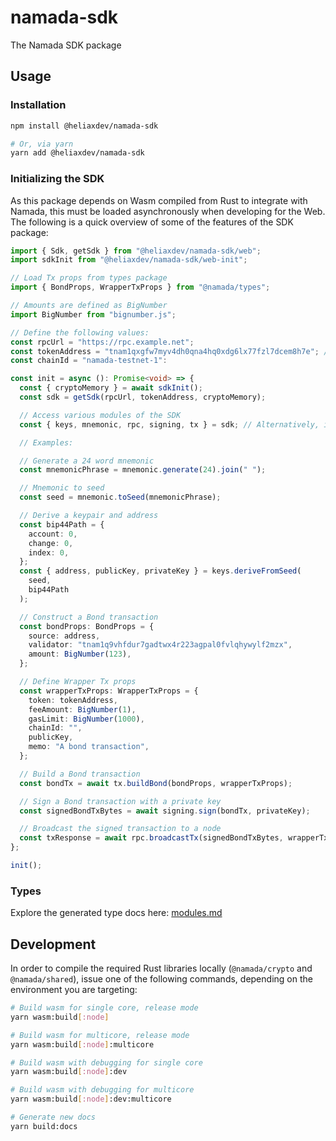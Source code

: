 # namada-sdk

The Namada SDK package

## Usage

### Installation

```bash
npm install @heliaxdev/namada-sdk

# Or, via yarn
yarn add @heliaxdev/namada-sdk
```

### Initializing the SDK

As this package depends on Wasm compiled from Rust to integrate with Namada, this must be loaded asynchronously when
developing for the Web. The following is a quick overview of some of the features of the SDK package:

```typescript
import { Sdk, getSdk } from "@heliaxdev/namada-sdk/web";
import sdkInit from "@heliaxdev/namada-sdk/web-init";

// Load Tx props from types package
import { BondProps, WrapperTxProps } from "@namada/types";

// Amounts are defined as BigNumber
import BigNumber from "bignumber.js";

// Define the following values:
const rpcUrl = "https://rpc.example.net";
const tokenAddress = "tnam1qxgfw7myv4dh0qna4hq0xdg6lx77fzl7dcem8h7e"; // bech32m encoded NAM address
const chainId = "namada-testnet-1":

const init = async (): Promise<void> => {
  const { cryptoMemory } = await sdkInit();
  const sdk = getSdk(rpcUrl, tokenAddress, cryptoMemory);

  // Access various modules of the SDK
  const { keys, mnemonic, rpc, signing, tx } = sdk; // Alternatively, invoke getters directly, e.g., sdk.getRpc(), etc.

  // Examples:

  // Generate a 24 word mnemonic
  const mnemonicPhrase = mnemonic.generate(24).join(" ");

  // Mnemonic to seed
  const seed = mnemonic.toSeed(mnemonicPhrase);

  // Derive a keypair and address
  const bip44Path = {
    account: 0,
    change: 0,
    index: 0,
  };
  const { address, publicKey, privateKey } = keys.deriveFromSeed(
    seed,
    bip44Path
  );

  // Construct a Bond transaction
  const bondProps: BondProps = {
    source: address,
    validator: "tnam1q9vhfdur7gadtwx4r223agpal0fvlqhywylf2mzx",
    amount: BigNumber(123),
  };

  // Define Wrapper Tx props
  const wrapperTxProps: WrapperTxProps = {
    token: tokenAddress,
    feeAmount: BigNumber(1),
    gasLimit: BigNumber(1000),
    chainId: "",
    publicKey,
    memo: "A bond transaction",
  };

  // Build a Bond transaction
  const bondTx = await tx.buildBond(bondProps, wrapperTxProps);

  // Sign a Bond transaction with a private key
  const signedBondTxBytes = await signing.sign(bondTx, privateKey);

  // Broadcast the signed transaction to a node
  const txResponse = await rpc.broadcastTx(signedBondTxBytes, wrapperTxProps);
};

init();
```

### Types

Explore the generated type docs here: [modules.md](./docs/modules.md)

## Development

In order to compile the required Rust libraries locally (`@namada/crypto` and `@namada/shared`), issue one
of the following commands, depending on the environment you are targeting:

```bash
# Build wasm for single core, release mode
yarn wasm:build[:node]

# Build wasm for multicore, release mode
yarn wasm:build[:node]:multicore

# Build wasm with debugging for single core
yarn wasm:build[:node]:dev

# Build wasm with debugging for multicore
yarn wasm:build[:node]:dev:multicore

# Generate new docs
yarn build:docs
```
